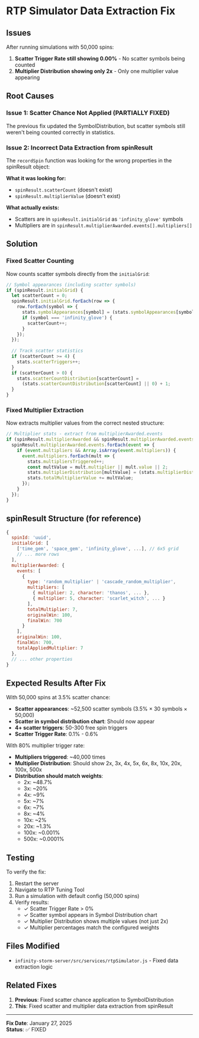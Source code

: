 # RTP Simulator Data Extraction Fix

## Issues

After running simulations with 50,000 spins:
1. **Scatter Trigger Rate still showing 0.00%** - No scatter symbols being counted
2. **Multiplier Distribution showing only 2x** - Only one multiplier value appearing

## Root Causes

### Issue 1: Scatter Chance Not Applied (PARTIALLY FIXED)
The previous fix updated the SymbolDistribution, but scatter symbols still weren't being counted correctly in statistics.

### Issue 2: Incorrect Data Extraction from spinResult
The `recordSpin` function was looking for the wrong properties in the spinResult object:

**What it was looking for:**
- `spinResult.scatterCount` (doesn't exist)
- `spinResult.multiplierValue` (doesn't exist)

**What actually exists:**
- Scatters are in `spinResult.initialGrid` as `'infinity_glove'` symbols
- Multipliers are in `spinResult.multiplierAwarded.events[].multipliers[]`

## Solution

### Fixed Scatter Counting
Now counts scatter symbols directly from the `initialGrid`:

```javascript
// Symbol appearances (including scatter symbols)
if (spinResult.initialGrid) {
  let scatterCount = 0;
  spinResult.initialGrid.forEach(row => {
    row.forEach(symbol => {
      stats.symbolAppearances[symbol] = (stats.symbolAppearances[symbol] || 0) + 1;
      if (symbol === 'infinity_glove') {
        scatterCount++;
      }
    });
  });
  
  // Track scatter statistics
  if (scatterCount >= 4) {
    stats.scatterTriggers++;
  }
  if (scatterCount > 0) {
    stats.scatterCountDistribution[scatterCount] = 
      (stats.scatterCountDistribution[scatterCount] || 0) + 1;
  }
}
```

### Fixed Multiplier Extraction
Now extracts multiplier values from the correct nested structure:

```javascript
// Multiplier stats - extract from multiplierAwarded.events
if (spinResult.multiplierAwarded && spinResult.multiplierAwarded.events) {
  spinResult.multiplierAwarded.events.forEach(event => {
    if (event.multipliers && Array.isArray(event.multipliers)) {
      event.multipliers.forEach(mult => {
        stats.multipliersTriggered++;
        const multValue = mult.multiplier || mult.value || 2;
        stats.multiplierDistribution[multValue] = (stats.multiplierDistribution[multValue] || 0) + 1;
        stats.totalMultiplierValue += multValue;
      });
    }
  });
}
```

## spinResult Structure (for reference)

```javascript
{
  spinId: 'uuid',
  initialGrid: [
    ['time_gem', 'space_gem', 'infinity_glove', ...], // 6x5 grid
    // ... more rows
  ],
  multiplierAwarded: {
    events: [
      {
        type: 'random_multiplier' | 'cascade_random_multiplier',
        multipliers: [
          { multiplier: 2, character: 'thanos', ... },
          { multiplier: 5, character: 'scarlet_witch', ... }
        ],
        totalMultiplier: 7,
        originalWin: 100,
        finalWin: 700
      }
    ],
    originalWin: 100,
    finalWin: 700,
    totalAppliedMultiplier: 7
  },
  // ... other properties
}
```

## Expected Results After Fix

With 50,000 spins at 3.5% scatter chance:
- **Scatter appearances**: ~52,500 scatter symbols (3.5% × 30 symbols × 50,000)
- **Scatter in symbol distribution chart**: Should now appear
- **4+ scatter triggers**: 50-300 free spin triggers
- **Scatter Trigger Rate**: 0.1% - 0.6%

With 80% multiplier trigger rate:
- **Multipliers triggered**: ~40,000 times
- **Multiplier Distribution**: Should show 2x, 3x, 4x, 5x, 6x, 8x, 10x, 20x, 100x, 500x
- **Distribution should match weights**:
  - 2x: ~48.7%
  - 3x: ~20%
  - 4x: ~9%
  - 5x: ~7%
  - 6x: ~7%
  - 8x: ~4%
  - 10x: ~2%
  - 20x: ~1.3%
  - 100x: ~0.001%
  - 500x: ~0.0001%

## Testing

To verify the fix:
1. Restart the server
2. Navigate to RTP Tuning Tool
3. Run a simulation with default config (50,000 spins)
4. Verify results:
   - ✓ Scatter Trigger Rate > 0%
   - ✓ Scatter symbol appears in Symbol Distribution chart
   - ✓ Multiplier Distribution shows multiple values (not just 2x)
   - ✓ Multiplier percentages match the configured weights

## Files Modified

- `infinity-storm-server/src/services/rtpSimulator.js` - Fixed data extraction logic

## Related Fixes

1. **Previous**: Fixed scatter chance application to SymbolDistribution
2. **This**: Fixed scatter and multiplier data extraction from spinResult

---

**Fix Date**: January 27, 2025  
**Status**: ✅ FIXED

